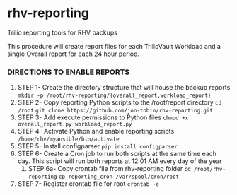 # rhv-reporting
Trilio reporting tools for RHV backups

This procedure will create report files for each TrilioVault Workload and a single Overall report for each 24 hour period.

### DIRECTIONS TO ENABLE REPORTS
1. STEP 1- Create the directory structure that will house the backup reports
    ```mkdir -p /root/rhv-reporting/{overall_report,workload_report}```
1. STEP 2- Copy reporting Python scripts to the /root/report directory
  ```cd /root```
  ```git clone https://github.com/jon-tobin/rhv-reporting.git```
1. STEP 3- Add execute permissions to Python files
  ```chmod +x overall_report.py workload_report.py```
1. STEP 4- Activate Python and enable reporting scripts
 ```/home/rhv/myansible/bin/activate```
1. STEP 5- Install configparser
  ```pip install configparser```
1. STEP 6- Create a Cron job to run both scripts at the same time each day. This script will run both reports at 12:01 AM every day of the year
   1. STEP 6a- Copy crontab file from rhv-reporting folder
  ```cd /root/rhv-reporting```
  ```cp reporting_cron /var/spool/cron/root```
1. STEP 7- Register crontab file for root
  ```crontab -e```
 
